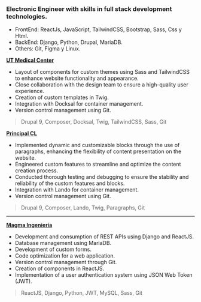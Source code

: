 ### Electronic Engineer with skills in full stack development technologies.

- FrontEnd: ReactJs, JavaScript, TailwindCSS, Bootstrap, Sass, Css y Html.
- BackEnd: Django, Python, Drupal, MariaDB.
- Others: Git, Figma y Linux.


**[UT Medical Center](https://www.utmedicalcenter.org/)**
- Layout of components for custom themes using Sass and TailwindCSS to enhance website functionality and appearance.
- Close collaboration with the design team to ensure a high-quality user experience.
- Creation of custom templates in Twig.
- Integration with Docksal for container management.
- Version control management using Git.

> Drupal 9, Composer, Docksal, Twig, TailwindCSS, Sass, Git


**[Principal CL](https://www.principal.cl/)**
- Implemented dynamic and customizable blocks through the use of paragraphs, enhancing the flexibility of content presentation on the website.
- Engineered custom features to streamline and optimize the content creation process.
- Conducted thorough testing and debugging to ensure the stability and reliability of the custom features and blocks.
- Integration with Lando for container management.
- Version control management using Git.

> Drupal 9, Composer, Lando, Twig, Paragraphs, Git

***
**[Magma Ingeniería](https://magma-ingenieria.vercel.app/)**
- Development and consumption of REST APIs using Django and ReactJS.
- Database management using MariaDB.
- Development of custom forms.
- Code optimization for a web application.
- Version control management through Git.
- Creation of components in ReactJS.
- Implementation of a user authentication system using JSON Web Token (JWT).
  
> ReactJS, Django, Python, JWT, MySQL, Sass, Git
